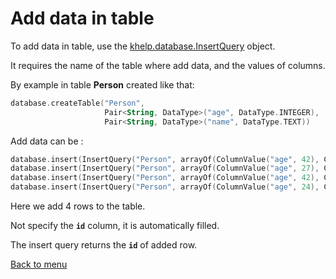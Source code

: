 # Add data in table

To add data in table, use the [khelp.database.InsertQuery](../src/khelp/database/InsertQuery.kt) object.

It requires the name of the table where add data, and the values of columns.

By example in table **Person** created like that:

````Kotlin
database.createTable("Person",
                     Pair<String, DataType>("age", DataType.INTEGER),
                     Pair<String, DataType>("name", DataType.TEXT))
````

Add data can be :

````Kotlin
database.insert(InsertQuery("Person", arrayOf(ColumnValue("age", 42), ColumnValue("name", "Toto"))))
database.insert(InsertQuery("Person", arrayOf(ColumnValue("age", 27), ColumnValue("name", "Titi"))))
database.insert(InsertQuery("Person", arrayOf(ColumnValue("age", 42), ColumnValue("name", "Large name"))))
database.insert(InsertQuery("Person", arrayOf(ColumnValue("age", 24), ColumnValue("name", "Joe"))))
````

Here we add 4 rows to the table.

Not specify the **`id`** column, it is automatically filled.

The insert query returns the **`id`** of added row.

[Back to menu](Menu.md#menu)
